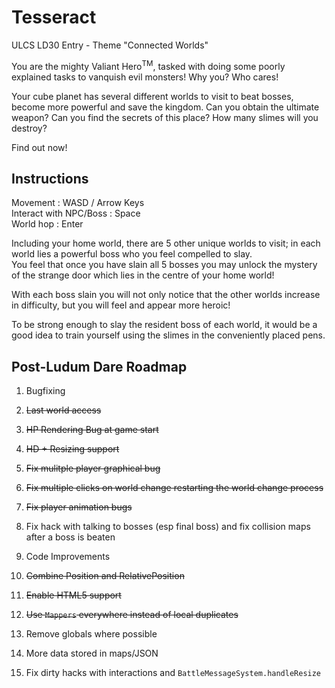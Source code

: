 Tesseract
=========

ULCS LD30 Entry - Theme "Connected Worlds"

You are the mighty Valiant Hero<sup>TM</sup>, tasked with doing some poorly explained tasks to vanquish evil monsters! Why you? Who cares!

Your cube planet has several different worlds to visit to beat bosses, become more powerful and save the kingdom. Can you obtain the ultimate weapon? Can you find the secrets of this place? How many slimes will you destroy?

Find out now!

Instructions
------------
Movement : WASD / Arrow Keys   
Interact with NPC/Boss : Space  
World hop : Enter  


Including your home world, there are 5 other unique worlds to visit; in each world lies a powerful boss who you feel compelled to slay.  
You feel that once you have slain all 5 bosses you may unlock the mystery of the strange door which lies in the centre of your home world!

With each boss slain you will not only notice that the other worlds increase in difficulty, but you will feel and appear more heroic!
  
To be strong enough to slay the resident boss of each world, it would be a good idea to train yourself using the slimes in the conveniently placed pens.

Post-Ludum Dare Roadmap
-----------------------

1. Bugfixing
  1. ~~Last world access~~
  2. ~~HP Rendering Bug at game start~~
  3. ~~HD + Resizing support~~
  4. ~~Fix mulitple player graphical bug~~
  5. ~~Fix multiple clicks on world change restarting the world change process~~
  6. ~~Fix player animation bugs~~
  7. Fix hack with talking to bosses (esp final boss) and fix collision maps after a boss is beaten
  
2. Code Improvements
  1. ~~Combine Position and RelativePosition~~
  2. ~~Enable HTML5 support~~
  3. ~~Use `Mappers` everywhere instead of local duplicates~~
  4. Remove globals where possible
  5. More data stored in maps/JSON
  6. Fix dirty hacks with interactions and `BattleMessageSystem.handleResize`
  
